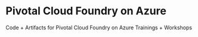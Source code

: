 # Pivotal Cloud Foundry on Azure
Code + Artifacts for Pivotal Cloud Foundry on Azure Trainings + Workshops

